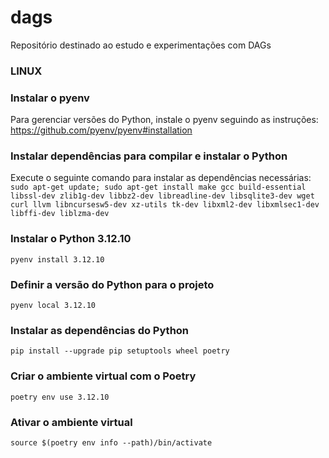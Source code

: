 # dags
Repositório destinado ao estudo e experimentações com DAGs

### LINUX

### Instalar o pyenv
Para gerenciar versões do Python, instale o pyenv seguindo as instruções:
https://github.com/pyenv/pyenv#installation

### Instalar dependências para compilar e instalar o Python
Execute o seguinte comando para instalar as dependências necessárias:
`sudo apt-get update; sudo apt-get install make gcc build-essential libssl-dev zlib1g-dev libbz2-dev libreadline-dev libsqlite3-dev wget curl llvm libncursesw5-dev xz-utils tk-dev libxml2-dev libxmlsec1-dev libffi-dev liblzma-dev`

### Instalar o Python 3.12.10
`pyenv install 3.12.10`

### Definir a versão do Python para o projeto
`pyenv local 3.12.10`

### Instalar as dependências do Python
`pip install --upgrade pip setuptools wheel poetry`

### Criar o ambiente virtual com o Poetry
`poetry env use 3.12.10`

### Ativar o ambiente virtual
`source $(poetry env info --path)/bin/activate`
